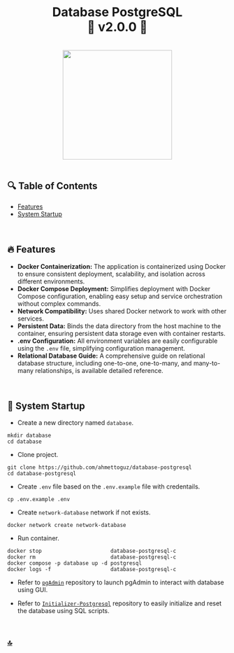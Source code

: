 <h1 id="top" align="center">Database PostgreSQL <br/> 🚢 v2.0.0 🚢</h1>

<br>

<div align="center">
    <img height=250 src="assets/banner.png">
</div>

<br>

## 🔍 Table of Contents

- [Features](#features)
- [System Startup](#system-startup)

<br/>

<h2 id="features">🔥 Features</h2>

- **Docker Containerization:** The application is containerized using Docker to ensure consistent deployment, scalability, and isolation across different environments.
- **Docker Compose Deployment:** Simplifies deployment with Docker Compose configuration, enabling easy setup and service orchestration without complex commands.
- **Network Compatibility:** Uses shared Docker network to work with other services.
- **Persistent Data:** Binds the data directory from the host machine to the container, ensuring persistent data storage even with container restarts.
- **.env Configuration:** All environment variables are easily configurable using the `.env` file, simplifying configuration management.
- **Relational Database Guide:** A comprehensive guide on relational database structure, including one-to-one, one-to-many, and many-to-many relationships, is available detailed reference.

<br/>

<h2 id="system-startup">🚀 System Startup</h2>

- Create a new directory named `database`.

```
mkdir database
cd database
```

- Clone project.

```
git clone https://github.com/ahmettoguz/database-postgresql
cd database-postgresql
```

- Create `.env` file based on the `.env.example` file with credentails.

```
cp .env.example .env
```

- Create `network-database` network if not exists.

```
docker network create network-database
```

- Run container.

```
docker stop                      database-postgresql-c
docker rm                        database-postgresql-c
docker compose -p database up -d postgresql
docker logs -f                   database-postgresql-c
```

- Refer to [`pgAdmin`](https://github.com/ahmettoguz/database-pgadmin) repository to launch pgAdmin to interact with database using GUI.

- Refer to [`Initializer-Postgresql`](https://github.com/ahmettoguz/database-initializer-postgresql) repository to easily initialize and reset the database using SQL scripts.

<br/>

### [🔝](#top)
